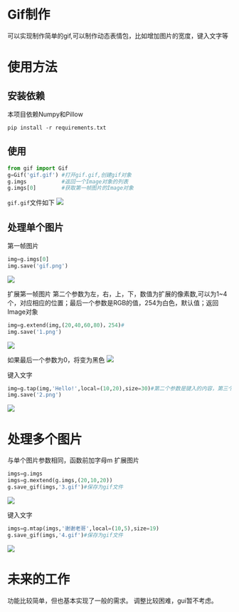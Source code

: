 # Gif制作
可以实现制作简单的gif,可以制作动态表情包，比如增加图片的宽度，键入文字等
# 使用方法
## 安装依赖
本项目依赖Numpy和Pillow
```shell
pip install -r requirements.txt
```
## 使用
```python
from gif import Gif
g=Gif('gif.gif') #打开gif.gif,创建gif对象
g.imgs           #返回一个Image对象的列表
g.imgs[0]        #获取第一帧图片的Image对象
```
`gif.gif`文件如下
![](https://i.imgur.com/lfXPTVj.gif)
## 处理单个图片
第一帧图片
```python
img=g.imgs[0]
img.save('gif.png')
```
![](https://i.imgur.com/eVLIzyD.png)


扩展第一帧图片
第二个参数为左，右，上，下，数值为扩展的像素数,可以为1~4个，对应相应的位置；最后一个参数是RGB的值，254为白色，默认值；返回Image对象
```python
img=g.extend(img,(20,40,60,80)，254)#
img.save('1.png')
```
![](https://i.imgur.com/qToFT5V.png)

如果最后一个参数为0，将变为黑色
![](https://i.imgur.com/hS5edGw.png)


键入文字
```python
img=g.tap(img,'Hello!',local=(10,20),size=30)#第二个参数是键入的内容，第三个参数是位置，第四个参数是大小
img.save('2.png')
```
![](https://i.imgur.com/lR6rLNL.png)
# 处理多个图片
与单个图片参数相同，函数前加字母m
扩展图片
```python
imgs=g.imgs
imgs=g.mextend(g.imgs,(20,10,20))
g.save_gif(imgs,'3.gif')#保存为gif文件
```
![](https://i.imgur.com/eg6HlvD.gif)


键入文字
```python
imgs=g.mtap(imgs,'谢谢老哥',local=(10,5),size=19)
g.save_gif(imgs,'4.gif')#保存为gif文件
```
![](https://i.imgur.com/6vkG44h.gif)
# 未来的工作
功能比较简单，但也基本实现了一般的需求。
调整比较困难，gui暂不考虑。

